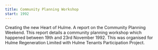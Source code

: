 ```yaml
---
title: Community Planning Workshop
start: 1992
---
```


Creating the new Heart of Hulme. A report on the Community Planning Weekend. This report details a community planning workshop which happened between 19th and 23rd November 1992. This was organised for Hulme Regeneration Limited with Hulme Tenants Participation Project.
